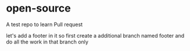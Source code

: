 # open-source
A test repo to learn Pull request

let's add a footer in it
so first create a additional branch named footer and do all the work in that branch only
